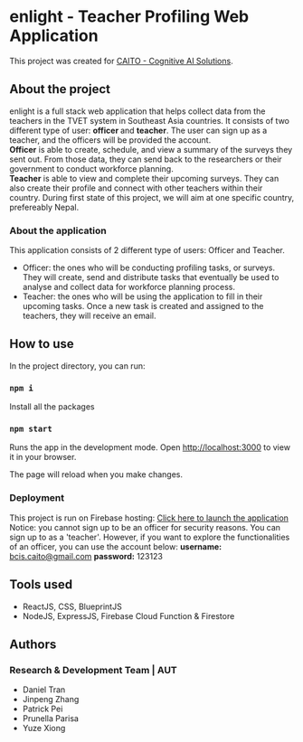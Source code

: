 # enlight - Teacher Profiling Web Application 

This project was created for <a href="https://www.caito.ai">CAITO - Cognitive AI Solutions</a>.

## About the project
enlight is a full stack web application that helps collect data from the teachers in the TVET system in Southeast Asia countries. It consists of two different type of user: <strong >officer </strong> and <strong>teacher</strong>. The user can sign up as a teacher, and the officers will be provided the account. 
<br>
<strong>Officer</strong> is able to create, schedule, and view a summary of the surveys they sent out. From those data, they can send back to the researchers or their government to conduct workforce planning. 
<br>
<strong>Teacher</strong> is able to view and complete their upcoming surveys. They can also create their profile and connect with other teachers within their country. 
During first state of this project, we will aim at one specific country, prefereably Nepal. 

### About the application
This application consists of 2 different type of users: Officer and Teacher. 
- Officer: the ones who will be conducting profiling tasks, or surveys. They will create, send and distribute tasks that eventually be used to analyse and collect data for workforce planning process.
- Teacher: the ones who will be using the application to fill in their upcoming tasks. Once a new task is created and assigned to the teachers, they will receive an email.

## How to use

In the project directory, you can run:
### `npm i`
Install all the packages

### `npm start`

Runs the app in the development mode.
Open [http://localhost:3000](http://localhost:3000) to view it in your browser.

The page will reload when you make changes.

### Deployment

This project is run on Firebase hosting: <a href="http://caito-dev.web.app">Click here to launch the application</a>
Notice: you cannot sign up to be an officer for security reasons. You can sign up to as a 'teacher'. 
However, if you want to explore the functionalities of an officer, you can use the account below:
**username:** bcis.caito@gmail.com
**password:** 123123

## Tools used
- ReactJS, CSS, BlueprintJS
- NodeJS, ExpressJS, Firebase Cloud Function & Firestore

## Authors

### Research & Development Team | AUT
- Daniel Tran
- Jinpeng Zhang
- Patrick Pei
- Prunella Parisa
- Yuze Xiong
